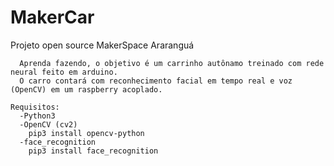 # MakerCar

Projeto open source MakerSpace Araranguá

```
  Aprenda fazendo, o objetivo é um carrinho autônamo treinado com rede neural feito em arduino.
  O carro contará com reconhecimento facial em tempo real e voz (OpenCV) em um raspberry acoplado.
```


```
Requisitos:
  -Python3 
  -OpenCV (cv2) 
    pip3 install opencv-python
  -face_recognition
    pip3 install face_recognition
```
